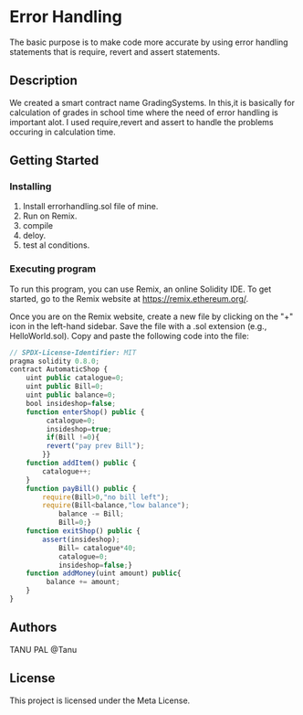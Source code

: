 # Error Handling

The basic purpose is to make code more accurate by using error handling statements that is require, revert and assert statements.

## Description

We created a smart contract name GradingSystems. In this,it is basically for calculation of grades in school time where the need of error handling is important alot. I used require,revert and assert to handle the problems occuring in calculation time.

## Getting Started

### Installing

1. Install errorhandling.sol file of mine.
2. Run on Remix.
3. compile
4. deloy.
5. test al conditions.

### Executing program

To run this program, you can use Remix, an online Solidity IDE. To get started, go to the Remix website at https://remix.ethereum.org/.

Once you are on the Remix website, create a new file by clicking on the "+" icon in the left-hand sidebar. Save the file with a .sol extension (e.g., HelloWorld.sol). Copy and paste the following code into the file:
```javascript
// SPDX-License-Identifier: MIT
pragma solidity 0.8.0;
contract AutomaticShop {
    uint public catalogue=0;
    uint public Bill=0;
    uint public balance=0;
    bool insideshop=false;
    function enterShop() public {
         catalogue=0;
         insideshop=true;
         if(Bill !=0){
         revert("pay prev Bill");
        }}
    function addItem() public {
        catalogue++;
    }
    function payBill() public {
        require(Bill>0,"no bill left");
        require(Bill<balance,"low balance");
            balance -= Bill;
            Bill=0;}
    function exitShop() public {
        assert(insideshop);
            Bill= catalogue*40;
            catalogue=0;
            insideshop=false;}
    function addMoney(uint amount) public{
         balance += amount;
    }
}

```
## Authors

TANU PAL
@Tanu


## License

This project is licensed under the Meta License.
